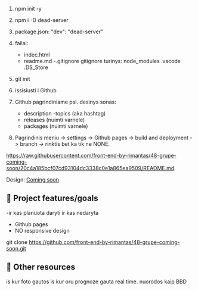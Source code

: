 1. npm init -y
2. npm i -D dead-server
3. package.json:
   "dev": "dead-server"
4. failai:

    - indec.html
    - readme.md
      -.gitignore
      gitignore turinys:
      node_modules
      .vscode
      .DS_Store

5. git init
6. issisiusti i Github

7. Github pagrindiniame psl. desinys sonas:

    - description
      -topics (aka hashtag)
    - releases (nuimti varnele)
    - packages (nuimti varnele)

8. Pagrindinis meniu -> settings -> Github pages -> build and deployment ->
   branch -> rinktis bet ka tik ne NONE.

https://raw.githubusercontent.com/front-end-by-rimantas/48-grupe-coming-soon/20c4a185bcf07cd93104dc3338c0e1a865ea9509/README.md

Design: [Coming soon](https://cdn.discordapp.com/attachments/850245533838868480/850246473362178048/coming-soon-wide.png)

## 🎯 Project features/goals

-ir kas planuota daryti ir kas nedaryta

-   Github pages
-   NO responsive design

git clone https://github.com/front-end-by-rimantas/48-grupe-coming-soon.git

## 🔗 Other resources

is kur foto gautos
is kur oru prognoze gauta real time.
nuorodos kaip BBD
